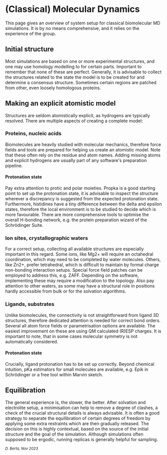 # (Classical) Molecular Dynamics
This page gives an overview of system setup for classical 
biomolecular MD simulations. It is by no means comprehensive, and it 
relies on the experience of the group.

## Initial structure
Most simulations are based on one or more experimental structures, 
and one may use homology modelling to for certain parts. 
Important to remember that none of these are perfect. Generally, it 
is advisable to collect the structures related to the state the model
is to be created for and determine a consensus structure. Sometimes
certain regions are patched from other, even loosely homologous 
proteins.

## Making an explicit atomistic model
Structures are seldom atomistically explicit, as hydrogens are 
typically resolved. There are multiple aspects of creating a complete
model:
### Proteins, nucleic acids
Biomolecules are heavily studied with molecular mechanics, therefore
force fields and tools are prepared for helping us create an 
atomistic model. Note that these often rely on the residue and atom 
names. Adding missing atoms and explicit hydrogens are usually part
of any software's preparation pipeline.
#### Protonation state
Pay extra attention to protic and polar moieties. Propka is a good
starting point to set up the protonation state, it is advisable to 
inspect the structure wherever a discrepancy is suggested from the 
expected protonation state. Furthermore, histidines have a tiny
difference between the delta and epsilon states, therefore the local
environment is to be studied to decide which is more favourable.
There are more comprehensive tools to optimise the overall H-bonding
network, e.g. the protein preparation wizard of the Schrödinger Suite.
### Ion sites, crystallographic waters
For a correct setup, collecting all available structures are especially
important in this regard. Some ions, like Mg2+ will require an 
octahedral coordination, which may need to be completed by water
molecules. Others, like Zn2+, prefer tetrahedral, which is difficult 
to maintain by formal charge non-bonding interaction setups. Special
force field patches can be employed to address this, e.g. ZAFF. 
Depending on the software, implementing these may require a 
modification to the topology. Also pay attention to other waters, as 
some may have a structural role in positions hardly accessible from 
bulk or for the solvation algorithms.
### Ligands, substrates
Unlike biomolecules, the connectivity is not straightforward from
ligand 3D structures, therefore dedicated attention is needed for 
correct bond orders. Several all atom force fields or parametrisation
options are available. The easiest improvement on these are using QM
calculated (R)ESP charges. It is important to note, that in some cases
molecular symmetry is not automatically considered.
#### Protonation state
Crucially, ligand protonation has to be set up correctly. Beyond 
chemical intuition, pKa estimators for small molecules are available,
e.g. Epik in Schrödinger or a free tool within Marvin sketch.

## Equilibration
The general experience is, the slower, the better. After solvation and
electrolite setup, a minimisation can help to remove a degree of
clashes, a check of the crucial structural details is always advisable.
It is often a good strategy to separate the equilibration of certain
degrees of freedom by applying some extra restraints which are then
gradually released. The decision on this is highly contextual, based 
on the source of the initial structure and the goal of the simulation.
Although simulations often supposed to be ergodic, running replicas is
generally helpful for sampling.

<small>_D. Berta, Nov 2023_</small>